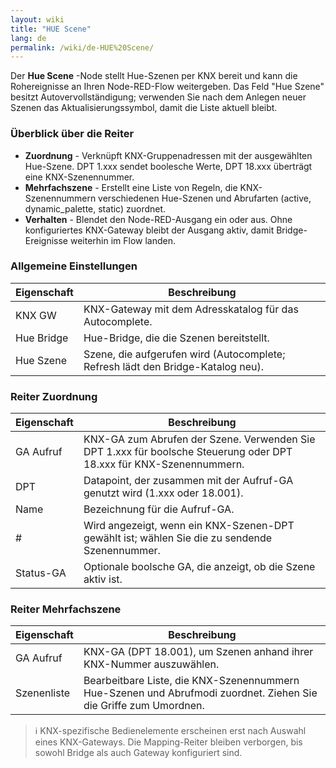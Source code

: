 ```yaml
---
layout: wiki
title: "HUE Scene"
lang: de
permalink: /wiki/de-HUE%20Scene/
---
```

Der **Hue Scene** -Node stellt Hue-Szenen per KNX bereit und kann die Rohereignisse an Ihren Node-RED-Flow weitergeben. Das Feld "Hue Szene" besitzt Autovervollständigung; verwenden Sie nach dem Anlegen neuer Szenen das Aktualisierungssymbol, damit die Liste aktuell bleibt.

### Überblick über die Reiter

- **Zuordnung** - Verknüpft KNX-Gruppenadressen mit der ausgewählten Hue-Szene. DPT 1.xxx sendet boolesche Werte, DPT 18.xxx überträgt eine KNX-Szenennummer.
- **Mehrfachszene** - Erstellt eine Liste von Regeln, die KNX-Szenennummern verschiedenen Hue-Szenen und Abrufarten (active, dynamic\_palette, static) zuordnet.
- **Verhalten** - Blendet den Node-RED-Ausgang ein oder aus. Ohne konfiguriertes KNX-Gateway bleibt der Ausgang aktiv, damit Bridge-Ereignisse weiterhin im Flow landen.

### Allgemeine Einstellungen

| Eigenschaft | Beschreibung |
|--|--|
| KNX GW | KNX-Gateway mit dem Adresskatalog für das Autocomplete. |
| Hue Bridge | Hue-Bridge, die die Szenen bereitstellt. |
| Hue Szene | Szene, die aufgerufen wird (Autocomplete; Refresh lädt den Bridge-Katalog neu). |

### Reiter Zuordnung

| Eigenschaft | Beschreibung |
|--|--|
| GA Aufruf | KNX-GA zum Abrufen der Szene. Verwenden Sie DPT 1.xxx für boolsche Steuerung oder DPT 18.xxx für KNX-Szenennummern. |
| DPT | Datapoint, der zusammen mit der Aufruf-GA genutzt wird (1.xxx oder 18.001). |
| Name | Bezeichnung für die Aufruf-GA. |
| # | Wird angezeigt, wenn ein KNX-Szenen-DPT gewählt ist; wählen Sie die zu sendende Szenennummer. |
| Status-GA | Optionale boolsche GA, die anzeigt, ob die Szene aktiv ist. |

### Reiter Mehrfachszene

| Eigenschaft | Beschreibung |
|--|--|
| GA Aufruf | KNX-GA (DPT 18.001), um Szenen anhand ihrer KNX-Nummer auszuwählen. |
| Szenenliste | Bearbeitbare Liste, die KNX-Szenennummern Hue-Szenen und Abrufmodi zuordnet. Ziehen Sie die Griffe zum Umordnen. |

> ℹ️ KNX-spezifische Bedienelemente erscheinen erst nach Auswahl eines KNX-Gateways. Die Mapping-Reiter bleiben verborgen, bis sowohl Bridge als auch Gateway konfiguriert sind.
